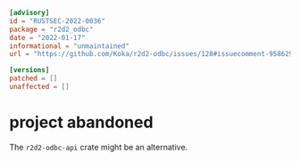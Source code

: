 ```toml
[advisory]
id = "RUSTSEC-2022-0036"
package = "r2d2_odbc"
date = "2022-01-17"
informational = "unmaintained"
url = "https://github.com/Koka/r2d2-odbc/issues/128#issuecomment-958629171"

[versions]
patched = []
unaffected = []
```

# project abandoned

The `r2d2-odbc-api` crate might be an alternative.
